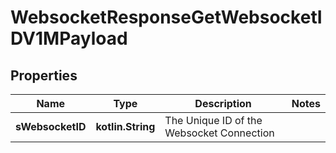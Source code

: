 
# WebsocketResponseGetWebsocketIDV1MPayload

## Properties
Name | Type | Description | Notes
------------ | ------------- | ------------- | -------------
**sWebsocketID** | **kotlin.String** | The Unique ID of the Websocket Connection | 



